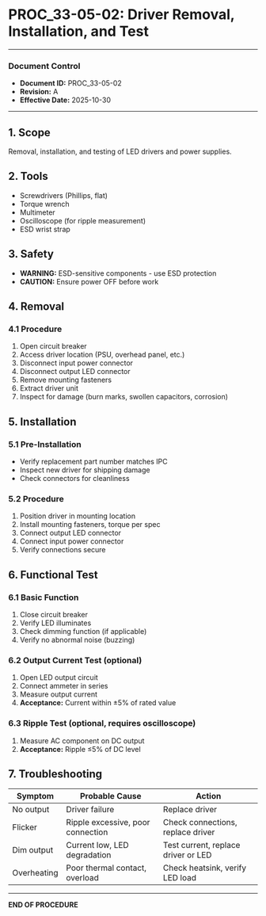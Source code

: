 # PROC_33-05-02: Driver Removal, Installation, and Test

---

### Document Control
- **Document ID:** PROC_33-05-02
- **Revision:** A
- **Effective Date:** 2025-10-30

---

## 1. Scope
Removal, installation, and testing of LED drivers and power supplies.

## 2. Tools
- Screwdrivers (Phillips, flat)
- Torque wrench
- Multimeter
- Oscilloscope (for ripple measurement)
- ESD wrist strap

## 3. Safety
- **WARNING:** ESD-sensitive components - use ESD protection
- **CAUTION:** Ensure power OFF before work

## 4. Removal

### 4.1 Procedure
1. Open circuit breaker
2. Access driver location (PSU, overhead panel, etc.)
3. Disconnect input power connector
4. Disconnect output LED connector
5. Remove mounting fasteners
6. Extract driver unit
7. Inspect for damage (burn marks, swollen capacitors, corrosion)

## 5. Installation

### 5.1 Pre-Installation
- Verify replacement part number matches IPC
- Inspect new driver for shipping damage
- Check connectors for cleanliness

### 5.2 Procedure
1. Position driver in mounting location
2. Install mounting fasteners, torque per spec
3. Connect output LED connector
4. Connect input power connector
5. Verify connections secure

## 6. Functional Test

### 6.1 Basic Function
1. Close circuit breaker
2. Verify LED illuminates
3. Check dimming function (if applicable)
4. Verify no abnormal noise (buzzing)

### 6.2 Output Current Test (optional)
1. Open LED output circuit
2. Connect ammeter in series
3. Measure output current
4. **Acceptance:** Current within ±5% of rated value

### 6.3 Ripple Test (optional, requires oscilloscope)
1. Measure AC component on DC output
2. **Acceptance:** Ripple ≤5% of DC level

## 7. Troubleshooting

| Symptom | Probable Cause | Action |
|---------|----------------|--------|
| No output | Driver failure | Replace driver |
| Flicker | Ripple excessive, poor connection | Check connections, replace driver |
| Dim output | Current low, LED degradation | Test current, replace driver or LED |
| Overheating | Poor thermal contact, overload | Check heatsink, verify LED load |

---

**END OF PROCEDURE**
